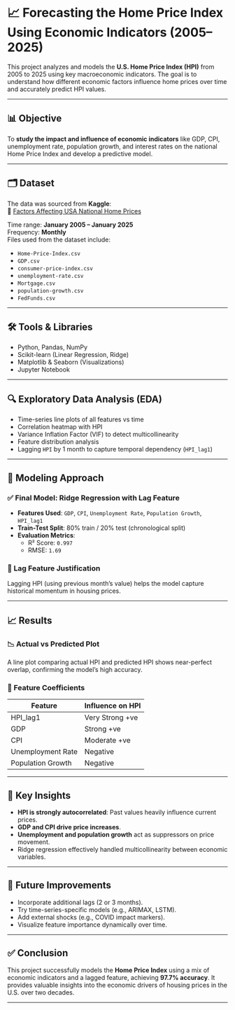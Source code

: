 # 📈 Forecasting the Home Price Index Using Economic Indicators (2005–2025)

This project analyzes and models the **U.S. Home Price Index (HPI)** from 2005 to 2025 using key macroeconomic indicators. The goal is to understand how different economic factors influence home prices over time and accurately predict HPI values.

---

## 📊 Objective

To **study the impact and influence of economic indicators** like GDP, CPI, unemployment rate, population growth, and interest rates on the national Home Price Index and develop a predictive model.

---

## 🗂️ Dataset

The data was sourced from **Kaggle**:  
🔗 [Factors Affecting USA National Home Prices](https://www.kaggle.com/datasets/madhurpant/factors-affecting-usa-national-home-prices)

Time range: **January 2005 – January 2025**  
Frequency: **Monthly**  
Files used from the dataset include:
- `Home-Price-Index.csv`
- `GDP.csv`
- `consumer-price-index.csv`
- `unemployment-rate.csv`
- `Mortgage.csv`
- `population-growth.csv`
- `FedFunds.csv`

---

## 🛠️ Tools & Libraries

- Python, Pandas, NumPy
- Scikit-learn (Linear Regression, Ridge)
- Matplotlib & Seaborn (Visualizations)
- Jupyter Notebook

---

## 🔍 Exploratory Data Analysis (EDA)

- Time-series line plots of all features vs time
- Correlation heatmap with HPI
- Variance Inflation Factor (VIF) to detect multicollinearity
- Feature distribution analysis
- Lagging `HPI` by 1 month to capture temporal dependency (`HPI_lag1`)

---

## 🧠 Modeling Approach

### ✅ Final Model: **Ridge Regression with Lag Feature**

- **Features Used**: `GDP`, `CPI`, `Unemployment Rate`, `Population Growth`, `HPI_lag1`
- **Train-Test Split**: 80% train / 20% test (chronological split)
- **Evaluation Metrics**:
  - R² Score: `0.997`
  - RMSE: `1.69`

### 🔁 Lag Feature Justification
Lagging HPI (using previous month’s value) helps the model capture historical momentum in housing prices.

---

## 📈 Results

### 📉 Actual vs Predicted Plot

A line plot comparing actual HPI and predicted HPI shows near-perfect overlap, confirming the model’s high accuracy.

### 🧾 Feature Coefficients

| Feature             | Influence on HPI |
|---------------------|------------------|
| HPI_lag1            | Very Strong +ve  |
| GDP                 | Strong +ve       |
| CPI                 | Moderate +ve     |
| Unemployment Rate   | Negative          |
| Population Growth   | Negative          |

---

## 📌 Key Insights

- **HPI is strongly autocorrelated**: Past values heavily influence current prices.
- **GDP and CPI drive price increases**.
- **Unemployment and population growth** act as suppressors on price movement.
- Ridge regression effectively handled multicollinearity between economic variables.

---

## 🧠 Future Improvements

- Incorporate additional lags (2 or 3 months).
- Try time-series-specific models (e.g., ARIMAX, LSTM).
- Add external shocks (e.g., COVID impact markers).
- Visualize feature importance dynamically over time.

---

## ✅ Conclusion

This project successfully models the **Home Price Index** using a mix of economic indicators and a lagged feature, achieving **97.7% accuracy**. It provides valuable insights into the economic drivers of housing prices in the U.S. over two decades.

---
